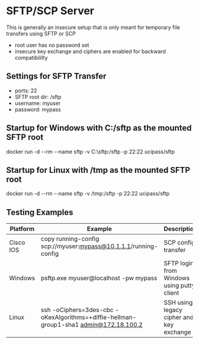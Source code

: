 # SFTP/SCP Server
This is generally an insecure setup that is only meant for temporary file transfers using SFTP or SCP
- root user has no password set
- insecure key exchange and ciphers are enabled for backward compatibililty

## Settings for SFTP Transfer

- ports: 22
- SFTP root dir: /sftp
- username: myuser
- password: mypass

## Startup for Windows with C:/sftp as the mounted SFTP root
docker run -d --rm --name sftp -v C:\sftp:/sftp -p 22:22 ucipass/sftp

## Startup for Linux with /tmp as the mounted SFTP root
docker run -d --rm --name sftp -v /tmp:/sftp -p 22:22 ucipass/sftp

## Testing Examples

| Platform | Example | Description |
| --- | --- | --- |
| Cisco IOS | copy running-config scp://myuser:mypass@10.1.1.1/running-config | SCP config transfer |
| Windows | psftp.exe  myuser@localhost -pw mypass | SFTP login from Windows using putty client |
| Linux | ssh -oCiphers=3des-cbc -oKexAlgorithms=+diffie-hellman-group1-sha1 admin@172.18.100.2 | SSH using legacy cipher and key exchange |

